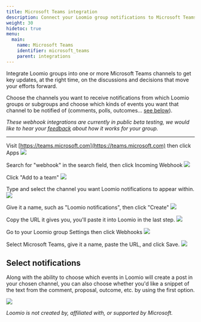 ```yaml
---
title: Microsoft Teams integration
description: Connect your Loomio group notifications to Microsoft Teams.
weight: 30
hidetoc: true
menu:
  main:
    name: Microsoft Teams
    identifier: microsoft_teams
    parent: integrations
---
```


Integrate Loomio groups into one or more Microsoft Teams channels to get key updates, at the right time, on the discussions and decisions that move your efforts forward.

Choose the channels you want to receive notifications from which Loomio groups or subgroups and choose which kinds of events you want that channel to be notified of (comments, polls, outcomes... [see below](#select-notifications)).

*These webhook integrations are currently in public beta testing, we would like to hear your [feedback](https://loomio.org/contact/?utm_campaign=teams-integration-help&utm_term=help) about how it works for your group.*

---

Visit [https://teams.microsoft.com](https://teams.microsoft.com) then click Apps
![](t1.png)

Search for "webhook" in the search field, then click Incoming Webhook
![](t2.png)

Click "Add to a team"
![](t3.png)

Type and select the channel you want Loomio notifications to appear within.
![](t4.png)

Give it a name, such as "Loomio notifications", then click "Create"
![](t5.png)

Copy the URL it gives you, you'll paste it into Loomio in the last step.
![](t6.png)

Go to your Loomio group Settings then click Webhooks
![](t7.png)

Select Microsoft Teams, give it a name, paste the URL, and click Save.
![](t8.png)

## Select notifications

Along with the ability to choose which events in Loomio will create a post in your chosen channel, you can also choose whether you'd like a snippet of the text from the comment, proposal, outcome, etc. by using the first option.

![](../slack_teams_notifications_from_loomio.png)

_Loomio is not created by, affiliated with, or supported by Microsoft._
